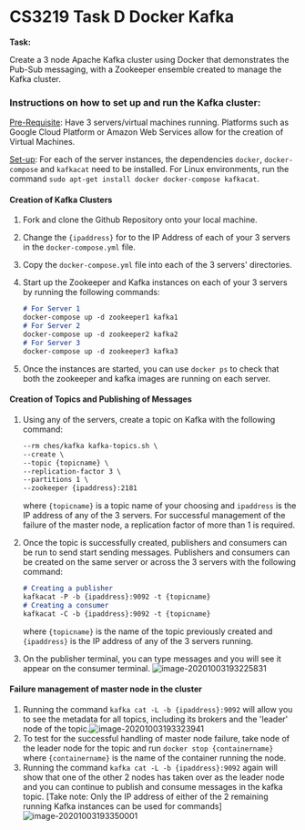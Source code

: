 # CS3219 Task D Docker Kafka

**Task:**

Create a 3 node Apache Kafka cluster using Docker that demonstrates the Pub-Sub messaging, with a Zookeeper ensemble created to manage the Kafka cluster.

### Instructions on how to set up and run the Kafka cluster:

<u>Pre-Requisite</u>: Have 3 servers/virtual machines running. Platforms such as Google Cloud Platform or Amazon Web Services allow for the creation of Virtual Machines.

<u>Set-up</u>: For each of the server instances, the dependencies `docker`, `docker-compose` and `kafkacat` need to be installed. For Linux environments, run the command `sudo apt-get install docker docker-compose kafkacat`.

#### Creation of Kafka Clusters

1. Fork and clone the Github Repository onto your local machine.  

2. Change the `{ipaddress}` for to the IP Address of each of your 3 servers in the `docker-compose.yml` file.

3. Copy the `docker-compose.yml` file into each of the 3 servers' directories.

4. Start up the Zookeeper and Kafka instances on each of your 3 servers by running the following commands:

   ```markdown
   # For Server 1
   docker-compose up -d zookeeper1 kafka1
   # For Server 2
   docker-compose up -d zookeeper2 kafka2
   # For Server 3
   docker-compose up -d zookeeper3 kafka3
   ```

5. Once the instances are started, you can use `docker ps` to check that both the zookeeper and kafka images are running on each server.

#### Creation of Topics and Publishing of Messages

1. Using any of the servers, create a topic on Kafka with the following command: 

   ```markdown
   --rm ches/kafka kafka-topics.sh \
   --create \
   --topic {topicname} \
   --replication-factor 3 \
   --partitions 1 \
   --zookeeper {ipaddress}:2181
   ```

   where `{topicname}` is a topic name of your choosing and `ipaddress` is the IP address of any of the 3 servers. For successful management of the failure of the master node, a replication factor of more than 1 is required.

2. Once the topic is successfully created, publishers and consumers can be run to send start sending messages. Publishers and consumers can be created on the same server or across the 3 servers with the following command:

   ```markdown
   # Creating a publisher
   kafkacat -P -b {ipaddress}:9092 -t {topicname}
   # Creating a consumer
   kafkacat -C -b {ipaddress}:9092 -t {topicname}
   ```

   where `{topicname}` is the name of the topic previously created and `{ipaddress}` is the IP address of any of the 3 servers running. 

3. On the publisher terminal, you can type messages and you will see it appear on the consumer terminal. ![image-20201003193225831](C:\Users\jerem\AppData\Roaming\Typora\typora-user-images\image-20201003193225831.png)

#### Failure management of master node in the cluster

1. Running the command `kafka cat -L -b {ipaddress}:9092` will allow you to see the metadata for all topics, including its brokers and the 'leader' node of the topic.![image-20201003193323941](C:\Users\jerem\AppData\Roaming\Typora\typora-user-images\image-20201003193323941.png)
2. To test for the successful handling of master node failure, take node of the leader node for the topic and run `docker stop {containername}` where `{containername}` is the name of the container running the node.
3. Running the command  `kafka cat -L -b {ipaddress}:9092` again will show that one of the other 2 nodes has taken over as the leader node and you can continue to publish and consume messages in the kafka topic. [Take note: Only the IP address of either of the 2 remaining running Kafka instances can be used for commands] ![image-20201003193350001](C:\Users\jerem\AppData\Roaming\Typora\typora-user-images\image-20201003193350001.png)